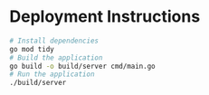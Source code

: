 # Deployment Instructions

```bash
# Install dependencies
go mod tidy
# Build the application
go build -o build/server cmd/main.go
# Run the application
./build/server
```